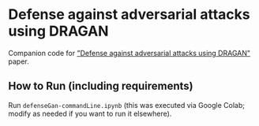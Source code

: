 # Defense against adversarial attacks using DRAGAN

Companion code for ["Defense against adversarial attacks using DRAGAN"](https://ieeexplore.ieee.org/abstract/document/9349536) paper.



How to Run (including requirements)
----------------------

Run `defenseGan-commandLine.ipynb` (this was executed via Google Colab; modify as needed if you want to run it elsewhere).


